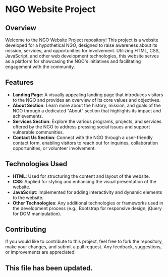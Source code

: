 # NGO Website Project

## Overview
Welcome to the NGO Website Project repository! This project is a website developed for a hypothetical NGO, designed to raise awareness about its mission, services, and opportunities for involvement. Utilizing HTML, CSS, JavaScript, and other web development technologies, this website serves as a platform for showcasing the NGO's initiatives and facilitating engagement with the community.

## Features
- **Landing Page**: A visually appealing landing page that introduces visitors to the NGO and provides an overview of its core values and objectives.
- **About Section**: Learn more about the history, mission, and goals of the NGO through a dedicated "About" section that highlights its impact and achievements.
- **Services Section**: Explore the various programs, projects, and services offered by the NGO to address pressing social issues and support vulnerable communities.
- **Contact Us Section**: Connect with the NGO through a user-friendly contact form, enabling visitors to reach out for inquiries, collaboration opportunities, or volunteer involvement.

## Technologies Used
- **HTML**: Used for structuring the content and layout of the website.
- **CSS**: Applied for styling and enhancing the visual presentation of the website.
- **JavaScript**: Implemented for adding interactivity and dynamic elements to the website.
- **Other Technologies**: Any additional technologies or frameworks used in the development process (e.g., Bootstrap for responsive design, jQuery for DOM manipulation).

## Contributing
If you would like to contribute to this project, feel free to fork the repository, make your changes, and submit a pull request. Any feedback, suggestions, or improvements are appreciated!

This file has been updated.
-------------------------------------------------------------------------------------------------------------------

